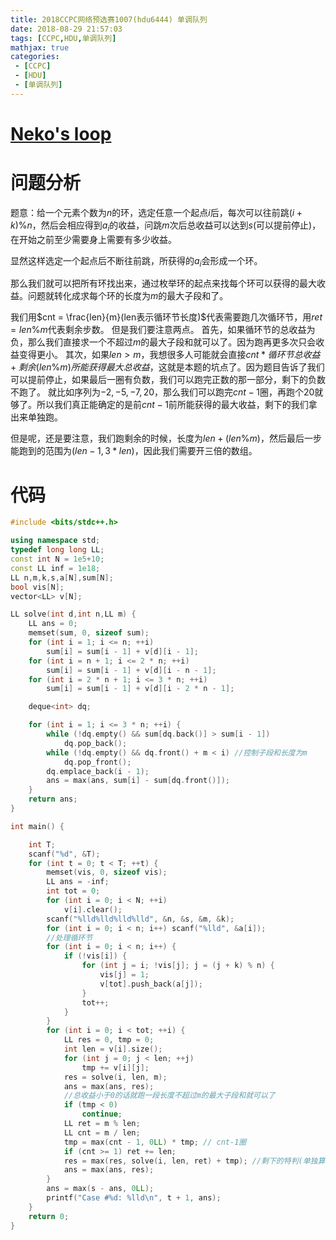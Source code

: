 ```yaml
---
title: 2018CCPC网络预选赛1007(hdu6444) 单调队列
date: 2018-08-29 21:57:03
tags: [CCPC,HDU,单调队列]
mathjax: true
categories: 
 - [CCPC]
 - [HDU]
 - [单调队列]
---
```

# [Neko's loop](http://acm.hdu.edu.cn/showproblem.php?pid=6444)
# 问题分析
题意：给一个元素个数为$n$的环，选定任意一个起点$i$后，每次可以往前跳$(i+k)\%n$，然后会相应得到$a_i$的收益，问跳$m$次后总收益可以达到$s$(可以提前停止)，在开始之前至少需要身上需要有多少收益。

显然这样选定一个起点后不断往前跳，所获得的$a_i$会形成一个环。

那么我们就可以把所有环找出来，通过枚举环的起点来找每个环可以获得的最大收益。问题就转化成求每个环的长度为$m$的最大子段和了。
<!--more-->
我们用$cnt = \frac{len}{m}(len表示循环节长度)$代表需要跑几次循环节，用$ret = len \% m$代表剩余步数。
但是我们要注意两点。
首先，如果循环节的总收益为负，那么我们直接求一个不超过$m$的最大子段和就可以了。因为跑再更多次只会收益变得更小。
其次，如果$len>m$，我想很多人可能就会直接$cnt * 循环节总收益 +剩余(len\% m)所能获得最大总收益$，这就是本题的坑点了。因为题目告诉了我们可以提前停止，如果最后一圈有负数，我们可以跑完正数的那一部分，剩下的负数不跑了。
就比如序列为$-2,-5,-7,20$，那么我们可以跑完$cnt-1$圈，再跑个$20$就够了。所以我们真正能确定的是前$cnt-1$前所能获得的最大收益，剩下的我们拿出来单独跑。

但是呢，还是要注意，我们跑剩余的时候，长度为$len+(len\%m)$，然后最后一步能跑到的范围为$(len-1,3*len)$，因此我们需要开三倍的数组。
# 代码
```c++
#include <bits/stdc++.h>

using namespace std;
typedef long long LL;
const int N = 1e5+10;
const LL inf = 1e18;
LL n,m,k,s,a[N],sum[N];
bool vis[N];
vector<LL> v[N];

LL solve(int d,int n,LL m) {
    LL ans = 0;
    memset(sum, 0, sizeof sum);
    for (int i = 1; i <= n; ++i)
        sum[i] = sum[i - 1] + v[d][i - 1];
    for (int i = n + 1; i <= 2 * n; ++i)
        sum[i] = sum[i - 1] + v[d][i - n - 1];
    for (int i = 2 * n + 1; i <= 3 * n; ++i)
        sum[i] = sum[i - 1] + v[d][i - 2 * n - 1];

    deque<int> dq;

    for (int i = 1; i <= 3 * n; ++i) {
        while (!dq.empty() && sum[dq.back()] > sum[i - 1])
            dq.pop_back();
        while (!dq.empty() && dq.front() + m < i) //控制子段和长度为m
            dq.pop_front();
        dq.emplace_back(i - 1);
        ans = max(ans, sum[i] - sum[dq.front()]);
    }
    return ans;
}

int main() {

    int T;
    scanf("%d", &T);
    for (int t = 0; t < T; ++t) {
        memset(vis, 0, sizeof vis);
        LL ans = -inf;
        int tot = 0;
        for (int i = 0; i < N; ++i)
            v[i].clear();
        scanf("%lld%lld%lld%lld", &n, &s, &m, &k);
        for (int i = 0; i < n; i++) scanf("%lld", &a[i]);
        //处理循环节
        for (int i = 0; i < n; i++) {
            if (!vis[i]) {
                for (int j = i; !vis[j]; j = (j + k) % n) {
                    vis[j] = 1;
                    v[tot].push_back(a[j]);
                }
                tot++;
            }
        }
        for (int i = 0; i < tot; ++i) {
            LL res = 0, tmp = 0;
            int len = v[i].size();
            for (int j = 0; j < len; ++j)
                tmp += v[i][j];
            res = solve(i, len, m);
            ans = max(ans, res);
            //总收益小于0的话就跑一段长度不超过m的最大子段和就可以了
            if (tmp < 0)
                continue;
            LL ret = m % len;
            LL cnt = m / len;
            tmp = max(cnt - 1, 0LL) * tmp; // cnt-1圈
            if (cnt >= 1) ret += len;
            res = max(res, solve(i, len, ret) + tmp); //剩下的特判(单独算)
            ans = max(ans, res);
        }
        ans = max(s - ans, 0LL);
        printf("Case #%d: %lld\n", t + 1, ans);
    }
    return 0;
}
```
